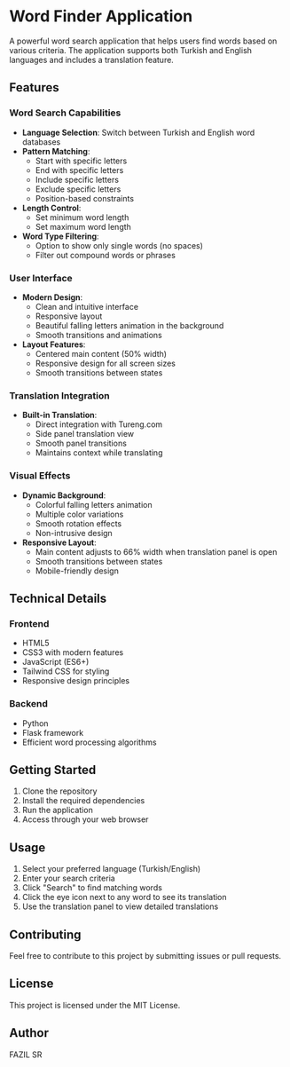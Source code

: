 # Word Finder Application

A powerful word search application that helps users find words based on various criteria. The application supports both Turkish and English languages and includes a translation feature.

## Features

### Word Search Capabilities
- **Language Selection**: Switch between Turkish and English word databases
- **Pattern Matching**:
  - Start with specific letters
  - End with specific letters
  - Include specific letters
  - Exclude specific letters
  - Position-based constraints
- **Length Control**:
  - Set minimum word length
  - Set maximum word length
- **Word Type Filtering**:
  - Option to show only single words (no spaces)
  - Filter out compound words or phrases

### User Interface
- **Modern Design**:
  - Clean and intuitive interface
  - Responsive layout
  - Beautiful falling letters animation in the background
  - Smooth transitions and animations
- **Layout Features**:
  - Centered main content (50% width)
  - Responsive design for all screen sizes
  - Smooth transitions between states

### Translation Integration
- **Built-in Translation**:
  - Direct integration with Tureng.com
  - Side panel translation view
  - Smooth panel transitions
  - Maintains context while translating

### Visual Effects
- **Dynamic Background**:
  - Colorful falling letters animation
  - Multiple color variations
  - Smooth rotation effects
  - Non-intrusive design
- **Responsive Layout**:
  - Main content adjusts to 66% width when translation panel is open
  - Smooth transitions between states
  - Mobile-friendly design

## Technical Details

### Frontend
- HTML5
- CSS3 with modern features
- JavaScript (ES6+)
- Tailwind CSS for styling
- Responsive design principles

### Backend
- Python
- Flask framework
- Efficient word processing algorithms

## Getting Started

1. Clone the repository
2. Install the required dependencies
3. Run the application
4. Access through your web browser

## Usage

1. Select your preferred language (Turkish/English)
2. Enter your search criteria
3. Click "Search" to find matching words
4. Click the eye icon next to any word to see its translation
5. Use the translation panel to view detailed translations

## Contributing

Feel free to contribute to this project by submitting issues or pull requests.

## License

This project is licensed under the MIT License.

## Author

FAZIL SR 